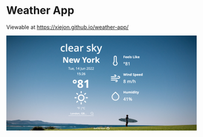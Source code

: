 # Weather App

Viewable at https://xiejon.github.io/weather-app/

![Project photo](/src/readme-photos/photo1.png)
